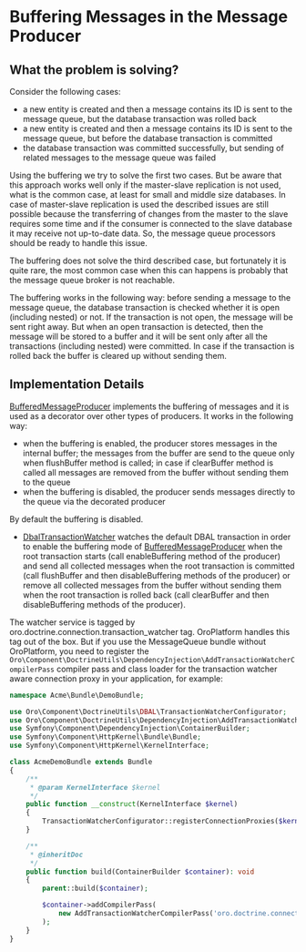 <a id="dev-guide-mq-buffering-messages"></a>

# Buffering Messages in the Message Producer

## What the problem is solving?

Consider the following cases:

- a new entity is created and then a message contains its ID is sent to the message queue, but the database
  transaction was rolled back
- a new entity is created and then a message contains its ID is sent to the message queue, but before
  the database transaction is committed
- the database transaction was committed successfully, but sending of related messages to the message queue was failed

Using the buffering we try to solve the first two cases. But be aware that this approach works well only if
the master-slave replication is not used, what is the common case, at least for small and middle size databases.
In case of master-slave replication is used the described issues are still possible because the transferring
of changes from the master to the slave requires some time and if the consumer is connected to the slave database
it may receive not up-to-date data. So, the message queue processors should be ready to handle this issue.

The buffering does not solve the third described case, but fortunately it is quite rare, the most common case when
this can happens is probably that the message queue broker is not reachable.

The buffering works in the following way: before sending a message to the message queue, the database transaction
is checked whether it is open (including nested) or not. If the transaction is not open, the message will be
sent right away. But when an open transaction is detected, then the message will be stored to a buffer and it
will be sent only after all the transactions (including nested) were committed. In case if the transaction is
rolled back the buffer is cleared up without sending them.

## Implementation Details

<a href="https://github.com/oroinc/platform/blob/5.1/src/Oro/Bundle/MessageQueueBundle/Client/BufferedMessageProducer.php" target="_blank">BufferedMessageProducer</a> implements the buffering of messages and it is used as a decorator over other types of producers. It works in the following way:

- when the buffering is enabled, the producer stores messages in the internal buffer; the messages from the buffer
  are send to the queue only when flushBuffer method is called; in case if clearBuffer method is called all
  messages are removed from the buffer without sending them to the queue
- when the buffering is disabled, the producer sends messages directly to the queue via the decorated producer

By default the buffering is disabled.

* <a href="https://github.com/oroinc/platform/blob/5.1/src/Oro/Bundle/MessageQueueBundle/Client/DbalTransactionWatcher.php" target="_blank">DbalTransactionWatcher</a> watches the default DBAL transaction in order to enable the buffering mode of <a href="https://github.com/oroinc/platform/blob/5.1/src/Oro/Bundle/MessageQueueBundle/Client/BufferedMessageProducer.php" target="_blank">BufferedMessageProducer</a> when the root transaction starts (call enableBuffering method of the producer) and send all collected messages when the root transaction is committed (call flushBuffer and then disableBuffering methods of the producer) or remove all collected messages from the buffer without sending them when the root transaction is rolled back (call clearBuffer and then disableBuffering methods of the producer).

The watcher service is tagged by oro.doctrine.connection.transaction_watcher tag. OroPlatform handles
this tag out of the box. But if you use the MessageQueue bundle without OroPlatform, you need to register the
`Oro\Component\DoctrineUtils\DependencyInjection\AddTransactionWatcherCompilerPass` compiler pass and class loader
for the transaction watcher aware connection proxy in your application, for example:

```php
namespace Acme\Bundle\DemoBundle;

use Oro\Component\DoctrineUtils\DBAL\TransactionWatcherConfigurator;
use Oro\Component\DoctrineUtils\DependencyInjection\AddTransactionWatcherCompilerPass;
use Symfony\Component\DependencyInjection\ContainerBuilder;
use Symfony\Component\HttpKernel\Bundle\Bundle;
use Symfony\Component\HttpKernel\KernelInterface;

class AcmeDemoBundle extends Bundle
{
    /**
     * @param KernelInterface $kernel
     */
    public function __construct(KernelInterface $kernel)
    {
        TransactionWatcherConfigurator::registerConnectionProxies($kernel->getCacheDir());
    }

    /**
     * @inheritDoc
     */
    public function build(ContainerBuilder $container): void
    {
        parent::build($container);

        $container->addCompilerPass(
            new AddTransactionWatcherCompilerPass('oro.doctrine.connection.transaction_watcher')
        );
    }
}
```

<!-- Frontend -->
